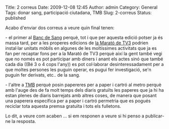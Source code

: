 Title: 2 correus
Date: 2009-12-08 12:45
Author: admin
Category: General
Tags: donar sang, participació ciutadana, TMB
Slug: 2-correus
Status: published

Acabo d'enviar dos correus a veure quin final tenen:

\- el primer al [Banc de Sang](http://www.bancsang.net "Pàgina web del Banc de Sang") perquè, tot i que per aquesta edició potser ja és massa tard, per a les properes edicions de [la Marató de TV3](http://www.tv3.cat/marato/ "Lloc web de la Marató de TV3") podrien instal·lar unitats mòbils en algunes de les moltíssimes activitats que ja es fan per recaptar fons per a la Marató de TV3 perquè així la gent també vegi que no només es pot participar amb diners i anant els actes sinó que també cada dia ((Bé 3 o 4 cops l'any)) es pot col·laborar desinteressadament per a que moltes persones les puguin operar, es pugui fer investigació, se'n puguin fer derivats, etc.. de la sang.

\- l'altre a [TMB](http://www.tmb.cat "Web de Transports Metropolitans de Barcelona") perquè posin papereres per a paper i cartró al metro perquè amb l'auge des de fa molt temps dels diaris gratuïts les paperes que ja hi ha estan plenes de diaris barrejats amb altres coses, de manera que posant una paperera específica per a paper i cartró permetria que es pogués reciclar tota aquesta premsa gratuïta i tots els fulletons.

Lo dit, a veure com acaben ... si em responen a veure si hi penso a publicar-ne la resposta.
